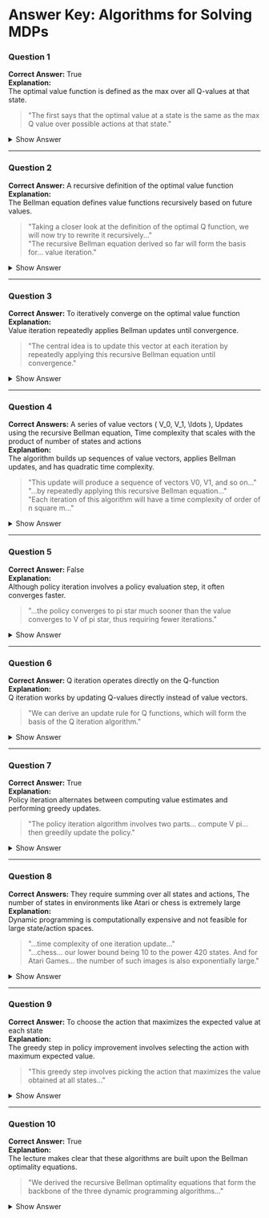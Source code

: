 # Answer Key: Algorithms for Solving MDPs

### Question 1  
**Correct Answer:** True  
**Explanation:**  
The optimal value function is defined as the max over all Q-values at that state.  
> "The first says that the optimal value at a state is the same as the max Q value over possible actions at that state."

<details>
<summary>Show Answer</summary>

**Correct Answer:** False  
**Explanation:**  
Deep Q-Learning avoids full for-loops and instead uses function approximation and minibatches.  
> "Instead of having a for loop over all states to update the Q-network, as was done in Q-iteration, we introduced a regression objective..."
</details>

---

### Question 2  
**Correct Answer:** A recursive definition of the optimal value function  
**Explanation:**  
The Bellman equation defines value functions recursively based on future values.  
> "Taking a closer look at the definition of the optimal Q function, we will now try to rewrite it recursively..."  
> "The recursive Bellman equation derived so far will form the basis for... value iteration."

<details>
<summary>Show Answer</summary>

**Correct Answer:** It provides a recursive objective for value prediction  
**Explanation:**  
The Bellman equation is used to generate Q-value targets recursively.  
> "The update for our Q-network will again be inspired, by the recursive bellman optimality equation."
</details>

---

### Question 3  
**Correct Answer:** To iteratively converge on the optimal value function  
**Explanation:**  
Value iteration repeatedly applies Bellman updates until convergence.  
> "The central idea is to update this vector at each iteration by repeatedly applying this recursive Bellman equation until convergence."

<details>
<summary>Show Answer</summary>

**Correct Answers:** Gradient descent updates, A fixed replay buffer for data sampling, A target Q-network updated periodically  
**Explanation:**  
Training involves minibatch gradient descent, a replay buffer, and two networks (Qnew and Qold).  
> "We introduced a regression objective..."  
> "Two copies of the Q-network are maintained... Qold and Qnew..."  
> "Deep Q-learning employs an experience replay buffer..."
</details>

---

### Question 4  
**Correct Answers:** A series of value vectors \( V_0, V_1, \ldots \), Updates using the recursive Bellman equation, Time complexity that scales with the product of number of states and actions  
**Explanation:**  
The algorithm builds up sequences of value vectors, applies Bellman updates, and has quadratic time complexity.  
> "This update will produce a sequence of vectors V0, V1, and so on..."  
> "...by repeatedly applying this recursive Bellman equation..."  
> "Each iteration of this algorithm will have a time complexity of order of n square m..."

<details>
<summary>Show Answer</summary>

**Correct Answer:** To stabilize training by decoupling target predictions  
**Explanation:**  
Using a separate Qold network helps reduce instability in loss updates.  
> "Using a single Q-network, makes the loss minimization unstable... Instead, two copies... are maintained..."
</details>

---

### Question 5  
**Correct Answer:** False  
**Explanation:**  
Although policy iteration involves a policy evaluation step, it often converges faster.  
> "...the policy converges to pi star much sooner than the value converges to V of pi star, thus requiring fewer iterations."

<details>
<summary>Show Answer</summary>

**Correct Answer:** False  
**Explanation:**  
Two Q-networks are maintained: one for predictions (Qnew) and one as a fixed target (Qold).  
> "Qnew parameters are updated while preventing any update to the Qold parameters."
</details>

---

### Question 6  
**Correct Answer:** Q iteration operates directly on the Q-function  
**Explanation:**  
Q iteration works by updating Q-values directly instead of value vectors.  
> "We can derive an update rule for Q functions, which will form the basis of the Q iteration algorithm."

<details>
<summary>Show Answer</summary>

**Correct Answers:** It can prevent exploration of better strategies, It causes training data to be highly correlated  
**Explanation:**  
Using a greedy data collection policy limits exploration and causes data bias.  
> "...it will not have incentive to explore other less rewarding states..."  
> "The data... will be highly correlated with similar states, actions and rewards."
</details>

---

### Question 7  
**Correct Answer:** True  
**Explanation:**  
Policy iteration alternates between computing value estimates and performing greedy updates.  
> "The policy iteration algorithm involves two parts... compute V pi... then greedily update the policy."

<details>
<summary>Show Answer</summary>

**Correct Answer:** It balances exploration and exploitation during data gathering  
**Explanation:**  
Epsilon-greedy selects random actions occasionally to encourage exploration.  
> "...a random action is chosen with a typically small epsilon probability, and the greedy action is selected otherwise."
</details>

---

### Question 8  
**Correct Answers:** They require summing over all states and actions, The number of states in environments like Atari or chess is extremely large  
**Explanation:**  
Dynamic programming is computationally expensive and not feasible for large state/action spaces.  
> "...time complexity of one iteration update..."  
> "...chess... our lower bound being 10 to the power 420 states. And for Atari Games... the number of such images is also exponentially large."

<details>
<summary>Show Answer</summary>

**Correct Answer:** False  
**Explanation:**  
Replay buffers store a range of past experiences, not just recent ones, to reduce correlation.  
> "The buffer is a finite size and older samples are discarded in favor of newer ones... to lower the correlation..."
</details>

---

### Question 9  
**Correct Answer:** To choose the action that maximizes the expected value at each state  
**Explanation:**  
The greedy step in policy improvement involves selecting the action with maximum expected value.  
> "This greedy step involves picking the action that maximizes the value obtained at all states..."

<details>
<summary>Show Answer</summary>

**Correct Answers:** Using two separate Q-networks, Sampling random minibatches from past experiences  
**Explanation**
</details>

---

### Question 10  
**Correct Answer:** True  
**Explanation:**  
The lecture makes clear that these algorithms are built upon the Bellman optimality equations.  
> "We derived the recursive Bellman optimality equations that form the backbone of the three dynamic programming algorithms..."

<details>
<summary>Show Answer</summary>

Answer not found
</details>

